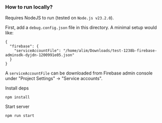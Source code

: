 ### How to run locally?

Requires NodeJS to run (tested on `Node.js v23.2.0`).

First, add a `debug.config.json` file in this directory. A minimal setup would like:

```
{
  "firebase": {
    "serviceAccountFile": "/home/alim/Downloads/test-1238b-firebase-adminsdk-dyjdn-1200991e05.json"
  }
}
```

A `serviceAccountFile` can be downloaded from Firebase admin console under "Project Settings" -> "Service accounts".

Install deps
```
npm install
```

Start server

```
npm run start
```

